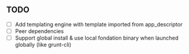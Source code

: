 ## TODO
* [ ] Add templating engine with template imported from app_descriptor
* [ ] Peer dependencies
* [ ] Support global install & use local fondation binary when launched globally (like grunt-cli)
